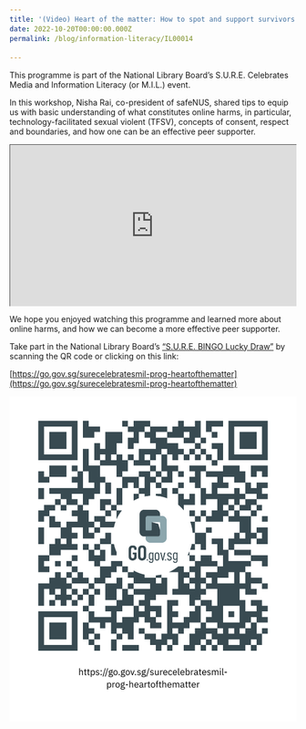 ```yaml
---
title: '(Video) Heart of the matter: How to spot and support survivors of online harms'
date: 2022-10-20T00:00:00.000Z
permalink: /blog/information-literacy/IL00014

---
```


This programme is part of the National Library Board’s S.U.R.E. Celebrates Media and Information Literacy (or M.I.L.) event.

 

In this workshop, Nisha Rai, co-president of safeNUS, shared tips to equip us with basic understanding of what constitutes online harms, in particular, technology-facilitated sexual violent (TFSV), concepts of consent, respect and boundaries, and how one can be an effective peer supporter.



 <style>.embed-container { position: relative; padding-bottom: 56.25%; height: 0; overflow: hidden; max-width: 100%; } .embed-container iframe, .embed-container object, .embed-container embed { position: absolute; top: 0; left: 0; width: 100%; height: 100%; }</style><div class='embed-container'>
<iframe src="https://nlb.ap.panopto.com/Panopto/Pages/Embed.aspx?id=8bb3afeb-e283-4941-9fba-af35006441b1&autoplay=false&offerviewer=false&showtitle=true&showbrand=true&start=0&interactivity=all" height="405" width="720" style="border: 1px solid #464646;" allowfullscreen allow="autoplay"></iframe></div>

We hope you enjoyed watching this programme and learned more about online harms, and how we can become a more effective peer supporter.  

 

Take part in the National Library Board’s [“S.U.R.E. BINGO Lucky Draw”](https://sure.nlb.gov.sg/events/surecelebratesmil-bingo-howtoplay/) by scanning the QR code or clicking on this link:

[https://go.gov.sg/surecelebratesmil-prog-heartofthematter](https://go.gov.sg/surecelebratesmil-prog-heartofthematter)

![](../../../images/https___go.gov.sg_surecelebratesmil-prog-heartofthematter.png)